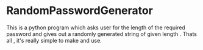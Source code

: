 # RandomPasswordGenerator
This is a python program which asks user for the length of the required password and gives out a randomly generated string of given length .
Thats all , it's really simple to make and use.
